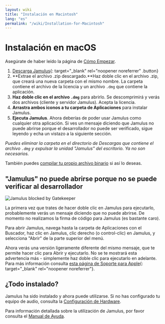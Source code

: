 ```yaml
---
layout: wiki
title: "Instalación en Macintosh"
lang: "es"
permalink: "/wiki/Installation-for-Macintosh"
---
```


# Instalación en macOS

Asegúrate de haber leído la página de [Cómo Empezar](Getting-Started).

1. [Descarga Jamulus](https://sourceforge.net/projects/llcon/files/latest/download){: target="_blank" rel="noopener noreferrer" .button}
1. **Extrae el archivo .zip descargado.**Haz doble clic en el archivo .zip, que creará una nueva carpeta con el mismo nombre. La carpeta contiene el archivo de la licencia y un archivo `.dmg` que contiene la aplicación.
1. **Haz doble clic en el archivo `.dmg`** para abrirlo. Se descomprimirá y verás dos archivos (cliente y servidor Jamulus). Acepta la licencia.
1. **Arrastra ambos iconos a tu carpeta de Aplicaciones** para instalar Jamulus.
1. **Ejecuta Jamulus**. Ahora deberías de poder usar Jamulus como cualquier otra aplicación. Si ves un mensaje diciendo que Jamulus no puede abrirse porque el desarrollador no puede ser verificado, sigue leyendo y echa un vistazo a la siguiente sección.

_Puedes eliminar la carpeta en el directorio de Descargas que contiene el archivo `.dmg` y expulsar la unidad "Jamulus" del escritorio. Ya no son necesarios._

También puedes [compilar tu propio archivo binario](Compiling) si así lo deseas.

## "Jamulus" no puede abrirse porque no se puede verificar al desarrollador

![Jamulus blocked by Gatekeeper](https://user-images.githubusercontent.com/20726856/99886769-67256d80-2c3f-11eb-91e9-9cb2b6f80f95.png)

La primera vez que trates de hacer doble clic en Jamulus para ejecutarlo, probablemente verás un mensaje diciendo que no puede abrirse. De momento no realizamos la firma de código para Jamulus (es bastante caro).

Para abrir Jamulus, navega hasta la carpeta de Aplicaciones con el Buscador, haz clic en Jamulus, clic derecho (o control-clic) en Jamulus, y selecciona "Abrir" de la parte superior del menú.

Ahora verás una versión ligeramente diferente del mismo mensaje, que te permite hacer clic para Abrir y ejecutarlo. No se te mostrará esta advertencia más - simplemente haz doble clic para ejecutarlo en adelante.
Para más información consulta [esta página de Soporte para Apple](https://support.apple.com/en-gb/guide/mac-help/mh40616/mac){: target="_blank" rel="noopener noreferrer"}.

## ¿Todo instalado?

Jamulus ha sido instalado y ahora puede utilizarse. Si no has configurado tu equipo de audio, consulta la [Configuración de Hardware](Hardware-Setup).

Para información detallada sobre la utilización de Jamulus, por favor consulta el [Manual de Ayuda](https://github.com/corrados/jamulus/blob/master/src/res/homepage/manual.md).
